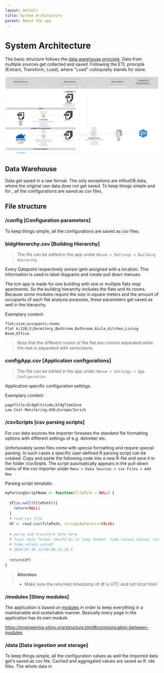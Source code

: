 ```yaml
---
layout: default
title: System Architecture
parent: About the app
---
```


# System Architecture
The basic structure follows the [data warehouse principle](https://en.wikipedia.org/wiki/Data_warehouse). Data from multiple sources get collected and saved. Following the ETL principle (Extract, Transform, Load), where "Load" colloquially stands for store.  

[![Application Architecture](https://raw.githubusercontent.com/hslu-ige-laes/lcm/master/docs/docs/systemArchitecture_01.PNG)]()

## Data Warehouse
Data get saved in a raw format. The only exceptions are influxDB data, where the original raw data does not get saved. To keep things simple and for , all the configurations are saved as csv files.


## File structure
### /config [Configuration parameters]
To keep things simple, all the configurations are saved as csv files.

### bldgHierarchy.csv [Building Hierarchy]
>The file can be edited in the app under `Menue > Settings > Building Hierarchy`

Every Datapoint respectively sensor gets assigned with a location. This information is used to label diagrams and create pull down menues.

The lcm app is made for one building with one or multiple flats resp apartments. So the building hierarchy includes the flats and its rooms. Because some modules require the size in square meters and the amount of occupants of each flat analysis purposes, these parameters get saved as well in the hierarchy.

Exemplary content:
```csv
flat;size;occupants;rooms
Flat A;120;3;Dormitory,Bathroom,Bathroom,Aisle,Kitchen,Living Room,Office
```

>Note that the different rooms of the flat are comma separated while the rest is separated with semicolons.

### configApp.csv [Application configurations]
>The file can be edited in the app under `Menue > Settings > App Configuration`

Application specific configuration settings.

Exemplary content:
```csv
pageTitle;bldgAltitude;bldgTimeZone
Low Cost Monitoring;450;Europe/Zurich
```

### /csvScripts [csv parsing scripts]
For csv data sources the importer foresees the standard file formatting options with different settings of e.g. delimiter etc.

Unfortunately some files come with special formatting and require special parsing. In such cases a specific user-defined R parsing script can be created.
Copy and paste the following code into a new R-file and save it in the folder /csvSripts. The script automatically appears in the pull-down menu of the csv importer under `Menu > Data Sources > csv Files > Add New` 

Parsing script template:
```R
myParsingScriptName <- function(filePath = NULL) {
  
  if(is.null(filePath)){
    return(NULL)
  }
  # read csv file
  df <- read.csv(filePath, stringsAsFactors=FALSE)
  
  # parse and transform data here
  # final data format should be in long format: time,value1,value2, etc.
  # time,value1,value2
  # 2020-07-30 13:00:00,53,10.5

  return(df)
}
```
>**Attention**
>- Make sure the returned timestamp of df is UTC and not local time!

### /modules [Shiny modules]
The application is based on <a href="https://mastering-shiny.org/scaling-modules.html" target="_blank">modules</a> in order to keep everything in a maintainable and sustainable manner. Basically every page in the application has its own module.

https://engineering-shiny.org/structure.html#communication-between-modules

### /data [Data ingestion and storage]
To keep things simple, all the configuration values as well the imported data get's saved as csv file.
Cached and aggregated values are saved as R .rds files.
The whole data in